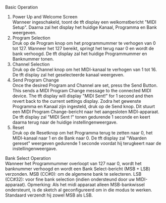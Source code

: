 Basic Operation
1. Power Up and Welcome Screen   
Wanneer ingeschakeld, toont de tft display een welkomstbericht "MIDI Setup". Daarna zal het display het huidige Kanaal, Programma en Bank weergeven.
2. Program Selection   
Druk op de Program knop om het programmummer te verhogen van 0 tot 127. Wanneer het 127 bereikt, springt het terug naar 0 en wordt de bank verhoogd. De tft display zal het huidige Programmummer en Banknummer tonen.
3. Channel Selection  
Druk op de Channel knop om het MIDI-kanaal te verhogen van 1 tot 16. De tft display zal het geselecteerde kanaal weergeven.
4. Send Program Change   
Once the desired Program and Channel are set, press the Send Button. This sends a MIDI Program Change message to the connected MIDI device.
The tft display will display "MIDI Sent!" for 1 second and then revert back to the current settings display.
Zodra het gewenste Programma en Kanaal zijn ingesteld, druk op de Send knop. Dit stuurt een MIDI Program Change-bericht naar het aangesloten MIDI-apparaat. De tft display zal "MIDI Sent !" tonen gedurende 1 seconde en keert daarna terug naar de huidige instellingenweergave.
6. Reset   
Druk op de Resetknop om het Programma terug te zetten naar 0, het MIDI-kanaal naar 1 en de Bank naar 0. De tft display zal "Waarden gereset" weergeven gedurende 1 seconde voordat hij terugkeert naar de instellingenweergave.
    
Bank Select Operation   
Wanneer het Programmummer overloopt van 127 naar 0, wordt het banknummer verhoogd en wordt een Bank Select-bericht (MSB + LSB) verzonden.
MSB (CC#0): om de algemene bank te selecteren.
LSB (CC#32): voor fine bank selection (indien ondersteund door uw MIDI-apparaat).
Opmerking: Als het midi apparaat alleen MSB-bankwissel ondersteunt, is de sketch al geconfigureerd om in die modus te werken. Standaard verzendt hij zowel MSB als LSB.
